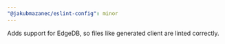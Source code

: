 ```yaml
---
"@jakubmazanec/eslint-config": minor
---
```


Adds support for EdgeDB, so files like generated client are linted correctly.
